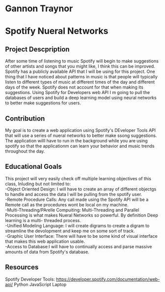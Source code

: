 # Gannon Traynor

# Spotify Nueral Networks

## Project Descpription
After some time of listening to music Spotify will begin to make suggestions of other artists and songs that you might like, I think this can be improved. Spotify has a publicly available API that I will be using for this project. One thing that I have noticed about patterns in music is that people will typically listen to different types of music at different times of the day and different days of the week. Spotify does not account for that when making its suggestions. Using Spotify for Developers web API I m going to pull the databases of users and build a deep learning model using neural networks to better make suggestions for users. 


## Contribution
My goal is to create a web application using Spotify's DEveloper Tools API that will use a series of nueral networks to better make ssong suggestions. The application willl have to run in the background while you are using spotify so that the applicationm can learn your behavior and music trends throughout the day. 

## Educational Goals
This project will very easily check off multiple learning objectives of this class, Inluding but not limited to:  
-Object Oriented Design: I will have to create an array of different objectgs to handle and access the data I will be pulling from the spotify user.  
-Remote Procedure Calls: Any call made using the Spotify API will be a Remote call as the procedures wont be local on my machine.   
-Multi-Threading/PArelle Compuiting: Multi-Threading and Parallel Processing is what makes Nueral Networks so powerful. By definition Deep learning is a multi-  threaded process.    
-Unified Modeling Language: I will create digrams to create a digram to streamline the devolopment and keep me on some sort of track.    
-Graphic User Interface: There will have to be some kind of visual interface that makes this web application usable.  
-Access to Database:I will have to continually access and parse massive amounts of data from Spotify's database.    

## Resources
Spotify Developer Tools: https://developer.spotify.com/documentation/web-api/
Python
JavaScript
Laptop

 
